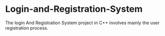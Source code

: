 # Login-and-Registration-System
The login And Registration System project in C++ involves mainly the user registration process.

